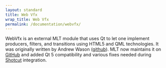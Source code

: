 ```yaml
---
layout: standard
title: Web Vfx
wrap_title: Web Vfx
permalink: /documentation/webvfx/
---
```


WebVfx is an
external MLT module that uses Qt to let one implement producers, filters,
and transitions using HTML5 and QML technologies. It was originally written
by Andrew Wason ([github](http://rectalogic.github.io/webvfx)). MLT now
maintains it on [GitHub](https://github.com/mltframework/webvfx)
and added Qt 5 compatibility and various fixes needed during
[Shotcut](https://www.shotcut.org/) integration.
